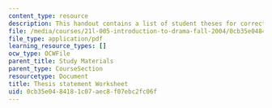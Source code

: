 ```yaml
---
content_type: resource
description: This handout contains a list of student theses for correction and revision.
file: /media/courses/21l-005-introduction-to-drama-fall-2004/0cb35e0484181c07aec8f07ebc2fc06f_thesis_worksheet.pdf
file_type: application/pdf
learning_resource_types: []
ocw_type: OCWFile
parent_title: Study Materials
parent_type: CourseSection
resourcetype: Document
title: Thesis statement Worksheet
uid: 0cb35e04-8418-1c07-aec8-f07ebc2fc06f
---
```

